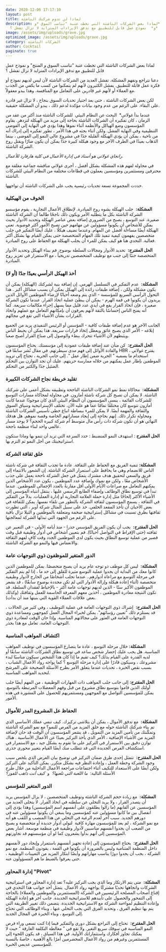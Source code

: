 ```yaml
---
date: 2020-12-06 17:17:10
layout: post
title: لماذا لن تدوم شركتك الناشئة
description: لماذا بعض الشركات الناشئة التي تخطت عتبة "تناسب السوق *و*
  المنتج"  *و*  نموذج عمل قابل للتطبيق مع تدفق الإيرادات المتزايد لا تزال تفشل ؟
image: /assets/img/uploads/grave.jpg
optimized_image: /assets/img/uploads/grave.jpg
category: الشركات الناشئة
author: Cocktail
paginate: true
---
```

لماذا بعض الشركات الناشئة التي تخطت عتبة "تناسب السوق *و* المنتج" و نموذج عمل قابل للتطبيق مع تدفق الإيرادات المتزايد لا تزال تفشل ؟

دعنا نتراجع ونفهم المشكلة. تفشل العديد من الشركات الناشئة لأن ليس لديهم نموذج أو فكرة عمل قابلة للتطبيق. يفشل الكثيرون لأنهم لم يتمكنوا من كسب ما يكفي من الجذب مع العملاء أو لأنهم غير قادرين على التعامل مع المنافسة. وهذا يبدو معقولاً. 

لكن بعض الشركات الناشئة ، حتى بعد اجتياز تحديات السوق بنجاح ، لا تزال غير قادرة على البقاء. على الرغم من عدم وجود بيانات مؤكدة لدعم ذلك ، يبدو أن المشكلة حقيقية.

عندما بدأ غولاتي*  البحث عن النظام البيئي  للشركات الناشئة منذ أكثر من عقد من الزمان ، كان تفكيره أن الشركات الناشئة بحاجة إلى مزيد من الهيكلة لتزدهر. يقاوم المؤسسون وضع الهياكل والأنظمة أثناء نموها وهذا يؤدي في النهاية إلى الفوضى التنظيمية وفي النهاية الفشل. ولكن أثناء بحثه في هذا الأمر ، تطور تفكيره إلى إدراك أنه من ناحية ، يمكن أن يؤدي الهيكلة القليلة جدًا في مشروع عالي النمو إلى الفوضى ، بينما الذهاب بعيدًا في الطرف الآخر مع وجود هيكلة كبيرة جدًا يمكن أن يكون ضارًا ويقتل روح الشركة الناشئة.

*رانجاي غولاتي هو أستاذ في إدارة الأعمال في كلية هارفارد للأعمال.*

في محاولة لفهم هذه المشكلة بشكل أفضل ، أجرى غولاتي مناقشة جماعية مغلقة مع محترفين ومستثمرين ومؤسسين يعملون في قطاعات مختلفة من النظام البيئي للشركات الناشئة. 

حددت المجموعة تسعة تحديات رئيسية يجب على الشركات الناشئة أن تواجهها.

### الخوف من الهيكلية

**المشكلة:**  جلب الهيكلة  يشوه روح المبادرة. لإنطلاق الأعمال التجارية ، يقوم مؤسسو الشركة الناشئة بكل ما يتطلبه الأمر ويكون ذلك ناجحًا طالما أن الشركة الناشئة صغيرة. عند التوسع ، يصبح من الضروري إضافة بعض عناصر الهيكلة وتحديد الأدوار بحيث يمكن للأشخاص أن يكونوا مسؤولين عن مهامهم حين تصبح الأمور أكثر فوضوية. تعني الهيكلة أيضًا مساءلة أفضل عن المهام. وعندما تضيف هيكلًا ، عليك أيضًا التفكير في جلب متخصصين يفهمون كيفية تنفيذ تلك المهام المتخصصة حتى يمكن القيام بها بشكل أكثر فعالية. التحدي هنا هو كيف يمكن للمرء أن يجلب الهيكلة مع الحفاظ على روح المبادرة.

**الحل المقترح:**  تحديد الأدوار ومجالات السلطة بوضوح. قم ببناء الهيكل وتحديد الأدوار المتخصصة جنبًا إلى جنب مع توظيف المتخصصين تدريجياً ، مع الاستمرار في تعزيز روح المبادرة.

### أخذ الهيكل الرأسي بعيدًا جدًا (أو لا)

**المشكلة:**  عدم التفكير في التسلسل الهرمي. إن إضافة بنية لشركتك (الهيكلة) يمكن أن يكون مشكلة ولكن ، إضافة طبقات زائدة إلى الهيكل يمكن أن يسبب مشاكل أكبر . هذا التحول الرأسي السريع للمؤسسة - الذي يتم وضعه أحيانًا لإرضاء الموظفين الأوائل الذين يريدون أن يكونوا في قمة الهرم - يمكن أن يبطئ عملية اتخاذ القرار. عندما تكون الشركة صغيرة ، فإن اتخاذ القرار يقع في أيدي عدد قليل مما يسهل إجراء مكالمات سريعة. كما أنه يمنح الناس إحساسًا بالثقة لأنهم يعرفون أن بإمكانهم التعامل مع عملهم واتخاذ القرارات بشأن الأشياء التي تقع في مجالهم.

الجانب الآخر هو عدم إضافة طبقات كافية - المؤسس أو الرئيس التنفيذي يريد من الجميع إبلاغه - الأمر الذي يصبح عائق ويعطل إتخاذ قرارات سريعة. هذا يمكن أن يحبط الناس ويثبطهم لأن الأشياء تتحرك ببطء والوصول إلى صناع القرار أصبح صعبا.

**الحل المقترح:**  كن متأن عند إضافة طبقات عمودية إلى مؤسستك. يحتاج المؤسسون والقادة الأوائل إلى فهم مدى سيطرتهم. في مقال نُشر سابقًا في HBR ، يقترح غولاتي استخدام ما يسميه " الحرية ضمن إطار عمل ". إلى جانب الحرية ، تحتاج إلى تزويد الموظفين بإطار عمل يمكنهم من خلاله ممارسة حريتهم. عليك أن تجد التوازن بين التحكم الضئيل جدًا والكثير من التحكم.

### تقليد خريطة نجاح الشركات الكبيرة

**المشكلة:**  محاكاة نمط نمو الشركات الناشئة الناجحة وتطبيقه بشكل أعمى على شركتك الناشئة. لا يمكن أن تصبح كل شركة ناشئة أمازون. في محاولة لمحاكاة مسارات التوسع للشركات القائمة ، ينسى المؤسسون أن النظام البيئي الذي كان موجودًا عندما كانت أمازون تتوسع كان مختلفًا تمامًا عما هو عليه الآن. تختلف الإستراتيجية وسياق السوق والثقافة والمهمة أيضًا. لا يمكن للمرء ببساطة اتباع خطى تأسيس الشركات الناشئة ومحاولة تكرار ذلك. إنهم بحاجة إلى إيجاد مساراتهم الخاصة وقصة نموهم. هل هدفك النهائي هو أن تكون شركة ذات رأس مال متوسط ​​أم شركة كبيرة الحجم؟ لا يوجد مسار عالمي واحد لبناء منظمة ناجحة.

**الحل المقترح** : استهدف النمو المنضبط : حدد السرعة التي تريد أن تنمو بها وماذا ستكون استراتيجيتك من أجل النمو ثم التزم بها.

### خلق ثقافة الشركة

**المشكلة:** تنمية الفريق مع الحفاظ على الثقافة. عادة ما تجذب الثقافة في شركة ناشئة الناس للانضمام وهي ما يحافظ على استمرار الشركة الناشئة. إن الشعور بالانتماء إلى فريق والسعي لتحقيق هدف مشترك يتمثل في جعل الشركة ناجحة يعمل على جذب الأشخاص معًا ، ولكن مع نموك وإضافة عدد الموظفين ، يكون عدد الأشخاص الذين يمكنهم التعامل مع صراعات الأيام الأولى أقل مقارنةً بالعدد الإجمالي للموظفين. عندما تبدأ في توسيع نطاق الوظائف وإضفاء الطابع الرسمي عليها ، ينتقل انتباه المؤسس إلى الأشياء الأكثر إلحاحًا مثل إدارة حملة العلامة التجارية أو إدارة العمليات. بدلاً من التفكير في الثقافة ، يسمح المؤسسون لثقافة الشركة بالتطور من تلقاء نفسها. يمكن للثقافة في بعض الأحيان أن تأخذ المقعد الخلفي. خذ على سبيل المثال شركة أوبر ، التي تطورت ثقافتها بطرق تسببت في مشاكل إستراتيجية ضخمة ومتعلقة بالموظفين و التيلا تزال باقية على الرغم من الجهود التي تبذلها الشركة لمعالجتها.

**الحل المقترح:**  يجب أن يكون الفريق المؤسس حذرا - منذ أيامه الأولى - في التعبير عن ثقافته (حتى الإفراط في التواصل أحيانًا). قم بتعيين أشخاص في أدوار وظيفية قبل وقت قصير من عملية توسيع النطاق بحيث يكون لدى الموظفين الجدد وقت كافٍ لفهم الثقافة والانغماس فيها والنمو مع الشركة الناشئة.

### الدور المتغير للموظفون ذوي التوجهات عامة

**المشكلة:**  ليس كل موظف ذو توجه عام يريد أن يصبح متخصصًا. يمكن للموظفين الذين كانوا معك من البداية أن يجدوا عملية التوسع مثيرة للقلق إلى حد ما ، إذا لم يتم التفكير في مرحلة التوسع مع مراعاة أدوارهم.. عندما تجلب أشخاصًا من الخارج لأدوار وظيفية متخصصة (أثناء إعادة هيكلة وإزالة الأدوار التي لم تكن محددة بوضوح سابقًا) ، قد يشعر الموظفون الأكبر سنًا - الذين لديهم توجهات عامة أكثر - بالإحباط لفقدان السلطة. قد تكون النتيجة مغادرة الموظفين ، آخذين معهم المعرفة الحاسمة للعمل وثقافتك (وكذلك بعض علاقات العملاء القوية التي بنيتها منذ أن بدأت).

**الحل المقترح:**  إشراك ذوي التوجهات العامة في عملية التوظيف ، وفي كثير من الحالات ، قد يستلزم ذلك "تعيين رؤسائهم". يمكن لخبراء المجال العمل كموجهين ومساعدة  ذوي التوجهات العامة في العثور على مجالاتهم المناسبة. وإذا حان الوقت لمغادرة ذوي التوجهات العامة، تعامل مع هذا بحذر.

### اكتشاف المواهب المناسبة

**المشكلة:** خلال مرحلة التوسع ، عادة ما يتصارع المؤسسون في توظيف المواهب المناسبة. هل يجب عليك إحضار شخص ساعد في توسيع نطاق الشركات الناشئة سابقًا أو لديه القدرة على القيام بذلك؟ كيف تقيم ما إذا كان هذا الشخص سيكون مناسبًا لبدء مشروعك ، وسيكون قادرًا على إدارة مرحلة التوسع ؟ كما يواجه رواد الأعمال الشباب ، بسبب نقص الخبرة ، تحديات عندما يتعلق الأمر بطرح الأسئلة الصحيحة على المرشح لتحديد المواهب المناسبة.

**الحل المقترح:** إلى جانب جلب المواهب ذات المهارات الوظيفية ، من المهم أيضًا جلب أولئك الذين قاموا بتوسيع نطاق مشروع من قبل وفهم المعضلات المرتبطة بالتوسع.  يمكن للمؤسسين التواصل مع الموجهين ومستثمريهم للحصول على المشورة في هذه الأمور.

### الحفاظ عل المشروع المدر للأموال

**المشكلة:**  مع تدفق الأموال ، يمكن أن يتلاشى تركيزك. كيف تنمي عملك الأساسي الذي تم بناء شركتك الناشئة حوله مع خلق المزيد من الفرص للنمو؟ مع نمو الشركة الناشئة وتمكّنتك من تأمين المزيد من التمويل ، قد يشعر المؤسسون أن الوقت قد حان لإضافة المزيد من الأشياء الإضافية ، الأمر الذي يأخذ التركيز بعيدًا عن الأعمال الأساسية . هناك توازن دقيق بين الاستمرار في التركيز على ما تقوم به بشكل جيد ، مع الاستمرار في استكشاف الفرص الجديدة التي قد تتطلب منك أيضًا القيام بتغيير محوري جذري.

**الحل المقترح:**  تتمثل إحدى طرق ضمان التركيز في توضيح بيان الغرض الذي يلخص سبب وجود الشركة وخطة العمل ، وإعادة النظر فيه بشكل متكرر. يمكن التأكيد على التركيز ولكن أيضًا على الاستعداد للتكيف أثناء اجتماعات مراجعة الأعمال الداخلية من خلال طرح الأسئلة التالية:  *ما اللعبة التي تلعبها؟*  و  *كيف أنت ذاهب للفوز؟*

### الدور المتغير للمؤسس

**المشكلة:**  مع زيادة حجم الشركة الناشئة وتوظيف المتخصصين ، لا يزال المؤسس يريد أن يتصدر القرار ، ولا يريد التخلي عن سلطته في اتخاذ القرار. لا يتخلى العديد من المؤسسين عن ألقابهم (ما زالوا يطلقون على أنفسهم اسم المؤسسين) وهذا يؤدي إلى انفصال بين ما كانوا مسؤولين عنه كمؤسسين وما ينبغي أن يكونوا مسؤولين عنه في دورهم الجديد. سبب آخر لعدم الرغبة في التخلي عن هذا المنصب و اللقب هو أنه مع نمو الشركة ، لم يعد للمؤسسون مهارة كافية  لتولي أدوار جديدة أو متخصصة و يصبح من الصعب أن يجدوا أنفسهم مناسبين لأدوار وظيفية في منظمة موسعة. أشار بعض المؤسسين إلى أنهم بدأوا يشعرون كما لو أن مؤسستهم قد تجاوزتهم.

**الحل المقترح:**  يحتاج المؤسسون إلى إعادة تجهيز أنفسهم باستمرار وإيجاد دور لأنفسهم داخل المنظمة المتنامية وليس بالضرورة أن يكونوا في القمة ، يقودون المنظمة. مع نمو الشركة ، يجب أن يجدوا دورًا يناسب مهاراتهم وأيضًا ابتكار المزيد من التعيينات الوظيفية ، حتى يعرفوا بالضبط ما هم المسؤولون عنه.

### إدارة المحاور "Pivot"

**المشكلة:**  متى يتم الارتكاز وما الذي يجب التركيز عليه؟ تعد إدارة المحاور في استراتيجية الشركات واتجاهها تحديًا مشتركًا يواجهه رواد الأعمال. يتمثل أحد جوانب هذا التحدي في إقناع أصحاب المصلحة الرئيسيين في الشركة (المستثمرين والموظفين والعملاء) بالحاجة إلى التمحور والحصول على تأييدهم للاستراتيجية الجديدة. جانب آخر هو إعادة الهيكلة وإعادة التنظيم لمواءمة الشركة مع الاستراتيجية الجديدة. يتضمن ذلك تغيير الطريقة التي يتم بها تنظيم الفرق ، وتحديد الفرق التي يجب التخلي عنها ، وبناء الوظائف التي تحتاج إلى التوسع ، وبناء الخبرة في المجال الجديد.

**الحل المقترح:**  تحتاج إلى التراجع بشكل دوري والتفكير فيما إذا كنت تسعى وراء فرص النمو المناسبة في سوقك سريع التغير. ولا تقع في " مغالطة التكلفة الغارقة " حيث لا يمكنك تجاوز أفكارك واستثماراتك الأولية. في هذا السياق ، قد يكون اللجوء إلى المستثمرين وغيرهم من رواد الأعمال المخضرمين أمرًا بالغ الأهمية ، خاصةً بالنسبة للمؤسسين عديمي الخبرة.